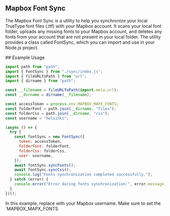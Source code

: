 ## Mapbox Font Sync
The Mapbox Font Sync is a utility to help you synchronize your local TrueType font files (.ttf) with your Mapbox account. It scans your local font folder, uploads any missing fonts to your Mapbox account, and deletes any fonts from your account that are not present in your local folder. The utility provides a class called FontSync, which you can import and use in your Node.js project.

## Example Usage

```js
import path from "path";
import { FontSync } from "./sync/index.js";
import { fileURLToPath } from "url";
import { dirname } from "path";

const __filename = fileURLToPath(import.meta.url);
const __dirname = dirname(__filename);

const accessToken = process.env.MAPBOX_MAPX_FONTS;
const folderFont = path.join(__dirname, "files");
const folderCss = path.join(__dirname, "css");
const username = "helsinki";

(async () => {
  try {
    const fontSync = new FontSync({
      token: accessToken,
      folderFont: folderFont,
      folderCss: folderCss,
      user: username,
    });
    await fontSync.syncFonts();
    await fontSync.syncCss();
    console.log("Fonts synchronization completed successfully.");
  } catch (error) {
    console.error("Error during fonts synchronization:", error.message);
  }
})();

```
In this example, replace <username> with your Mapbox username. Make sure to set the `MAPBOX_MAPX_FONTS
